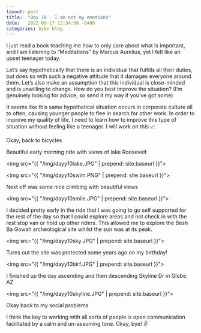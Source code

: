 ```yaml
---
layout: post
title:  "Day 10 - I am not my emotions"
date:   2022-09-17 12:34:56 -0400
categories: bike blog
---
```

I just read a book teaching me how to only care about what is important, and I am listening to “Meditations” by Marcus Aurelius, yet I felt like an upset teenager today.

Let’s say hypothetically that there is an individual that fulfills all their duties, but does so with such a negative attitude that it damages everyone around them. Let’s also make an assumption that this individual is close-minded and is unwilling to change. How do you best improve the situation? (I’m genuinely looking for advice, so send it my way if you’ve got some)

It seems like this same hypothetical situation occurs in corporate culture all to often, causing younger people to flee in search for other work. In order to improve my quality of life, I need to learn how to improve this type of situation without feeling like a teenager. I will work on this 📈

Okay, back to bicycles 

Beautiful early morning ride with views of lake Roosevelt

<img src="{{ "/img/dayy10lake.JPG" | prepend: site.baseurl }}">

<img src="{{ "/img/dayy10swim.PNG" | prepend: site.baseurl }}">

Next off was some nice climbing with beautiful views

<img src="{{ "/img/dayy10smile.JPG" | prepend: site.baseurl }}">

I decided pretty early in the ride that I was going to go self supported for the rest of the day so that I could explore areas and not check in with the rest stop van or hold up other riders. This allowed me to explore the Besh Ba Gowah archeological site whilst the sun was at its peak.

<img src="{{ "/img/dayy10sky.JPG" | prepend: site.baseurl }}">

Turns out the site was protected some years ago on my birthday!

<img src="{{ "/img/dayy10birf.JPG" | prepend: site.baseurl }}">

I finished up the day ascending and then descending Skyline Dr in Globe, AZ

<img src="{{ "/img/dayy10skyline.JPG" | prepend: site.baseurl }}">

Okay back to my social problems 

I think the key to working with all sorts of people is open communication facilitated by a calm and un-assuming tone. Okay, bye! ✌️

